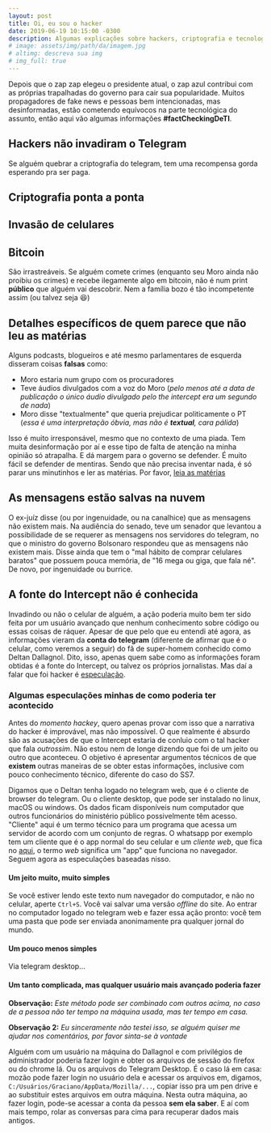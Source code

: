 ```yaml
---
layout: post
title: Oi, eu sou o hacker
date: 2019-06-19 10:15:00 -0300
description: Algumas explicações sobre hackers, criptografia e tecnologia que os jornais erram a rodo
# image: assets/img/path/da/imagem.jpg
# altimg: descreva sua img
# img_full: true
---
```


Depois que o zap zap elegeu o presidente atual, o zap azul contribui com as próprias trapalhadas do governo para cair sua popularidade. Muitos propagadores de fake news e pessoas bem intencionadas, mas desinformadas, estão cometendo equívocos na parte tecnológica do assunto, então aqui vão algumas informações **#factCheckingDeTI**.

## Hackers não invadiram o Telegram

Se alguém quebrar a criptografia do telegram, tem uma recompensa gorda esperando pra ser paga.

## Criptografia ponta a ponta

## Invasão de celulares

## Bitcoin

São irrastreáveis. Se alguém comete crimes (enquanto seu Moro ainda não proibiu os crimes) e recebe ilegamente algo em bitcoin, não é num print **público** que alguém vai descobrir. Nem a família bozo é tão incompetente assim (ou talvez seja 😆)

## Detalhes específicos de quem parece que não leu as matérias

Alguns podcasts, blogueiros e até mesmo parlamentares de esquerda disseram coisas **falsas** como:

- Moro estaria num grupo com os procuradores
- Teve áudios divulgados com a voz do Moro (*pelo menos até a data de publicação o único áudio divulgado pelo the intercept era um segundo de nada*)
- Moro disse "textualmente" que queria prejudicar politicamente o PT (*essa é uma interpretação óbvia, mas não é **textual**, cara pálida*)

Isso é muito irresponsável, mesmo que no contexto de uma piada. Tem muita desinformação por aí e esse tipo de falta de atenção na minha opinião só atrapalha. E dá margem para o governo se defender. É muito fácil se defender de mentiras. Sendo que não precisa inventar nada, é só parar uns minutinhos e ler as matérias. Por favor, [leia as matérias](https://theintercept.com/series/mensagens-lava-jato/)

## As mensagens estão salvas na nuvem

O ex-juíz disse (ou por ingenuidade, ou na canalhice) que as mensagens não existem mais. Na audiência do senado, teve um senador que levantou a possibilidade de se requerer as mensagens nos servidores do telegram, no que o ministro do governo Bolsonaro respondeu que as mensagens não existem mais. Disse ainda que tem o "mal hábito de comprar celulares baratos" que possuem pouca memória, de "16 mega ou giga, que fala né". De novo, por ingenuidade ou burrice.


## A fonte do Intercept não é conhecida

Invadindo ou não o celular de alguém, a ação poderia muito bem ter sido feita por um usuário avançado que nenhum conhecimento sobre código ou essas coisas de ráquer. Apesar de que pelo que eu entendi até agora, as informações vieram da **conta do telegram** (diferente de afirmar que é o celular, como veremos a seguir) do fã de super-homem conhecido como Deltan Dallagnol.
Dito, isso, apenas quem sabe como as informações foram obtidas é a fonte do Intercept, ou talvez os próprios jornalistas. Mas daí a falar que foi hacker é [especulação](https://theintercept.com/2019/06/17/hackers-criminosos-vazajato-sergio-moro/).

### Algumas especulações minhas de como poderia ter acontecido

Antes do *momento hackey*, quero apenas provar com isso que a narrativa do hacker é improvável, mas não impossível. O que realmente é absurdo são as acusações de que o Intercept estaria de conluio com o tal hacker que fala *outrossim*. Não estou nem de longe dizendo que foi de um jeito ou outro que aconteceu. O objetivo é apresentar argumentos técnicos de que **existem** outras maneiras de se obter estas informações, inclusive com pouco conhecimento técnico, diferente do caso do SS7.

Digamos que o Deltan tenha logado no telegram web, que é o cliente de browser do telegram. Ou o cliente desktop, que pode ser instalado no linux, macOS ou windows. Os dados ficam disponíveis num computador que outros funcionários do ministério público possivelmente têm acesso. "Cliente" aqui é um termo técnico para um programa que acessa um servidor de acordo com um conjunto de regras. O whatsapp por exemplo tem um cliente que é o app normal do seu celular e um *cliente web*, que fica no [aqui](https://web.whatsapp.com), o termo *web* significa um "app" que funciona no navegador. Seguem agora as especulações baseadas nisso.

#### Um jeito muito, muito simples

Se você estiver lendo este texto num navegador do computador, e não no celular, aperte `Ctrl+S`. Você vai salvar uma versão *offline* do site. Ao entrar no computador logado no telegram web e fazer essa ação pronto: você tem uma pasta que pode ser enviada anonimamente pra qualquer jornal do mundo.

#### Um pouco menos simples

Via telegram desktop...

#### Um tanto complicada, mas qualquer usuário mais avançado poderia fazer

**Observação:** *Este método pode ser combinado com outros acima, no caso de a pessoa não ter tempo na máquina usada, mas ter tempo em casa.*

**Observação 2:** *Eu sinceramente não testei isso, se alguém quiser me ajudar nos comentários, por favor sinta-se à vontade*

Alguém com um usuário na máquina do Dallagnol e com privilégios de administrador poderia fazer login e obter os arquivos de sessão do firefox ou do chrome lá. Ou os arquivos do Telegram Desktop. É o caso lá em casa: mozão pode fazer login no usuário dela e acessar os arquivos em, digamos, `C:/Usuários/Graciano/AppData/Mozilla/...`, copiar isso pra um pen drive e ao substituir estes arquivos em outra máquina. Nesta outra máquina, ao fazer login, pode-se acessar a conta da pessoa **sem ela saber**. E aí com mais tempo, rolar as conversas para cima para recuperar dados mais antigos.